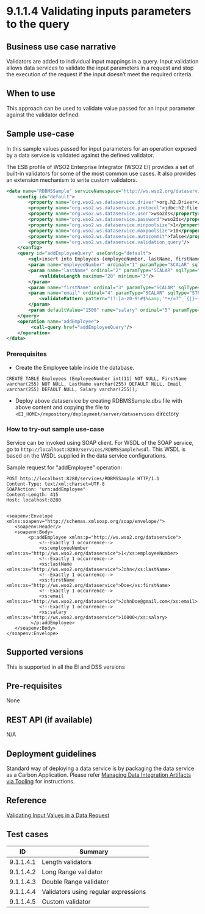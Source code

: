 # 9.1.1.4 Validating inputs parameters to the query

## Business use case narrative

Validators are added to individual input mappings in a query. Input validation allows data services to validate the 
input parameters in a request and stop the execution of the request if the input doesn’t meet the required criteria. 


## When to use
This approach can be used to validate value passed for an input parameter against the validator defined. 

## Sample use-case
In this sample values passed for input parameters for an operation exposed by a data service is validated against the
defined validator.

The ESB profile of WSO2 Enterprise Integrator (WSO2 EI) provides a set of built-in validators for some of the most 
common use cases. It also provides an extension mechanism to write custom validators.

```xml
<data name="RDBMSSample" serviceNamespace="http://ws.wso2.org/dataservice/samples/rdbms_sample">
    <config id="default">
        <property name="org.wso2.ws.dataservice.driver">org.h2.Driver</property>
        <property name="org.wso2.ws.dataservice.protocol">jdbc:h2:file:./samples/data-services/database/DATA_SERV_SAMP</property>
        <property name="org.wso2.ws.dataservice.user">wso2ds</property>
        <property name="org.wso2.ws.dataservice.password">wso2ds</property>
        <property name="org.wso2.ws.dataservice.minpoolsize">1</property>
        <property name="org.wso2.ws.dataservice.maxpoolsize">10</property>
        <property name="org.wso2.ws.dataservice.autocommit">false</property>
        <property name="org.wso2.ws.dataservice.validation_query"/>
    </config>
    <query id="addEmployeeQuery" useConfig="default">
        <sql>insert into Employees (employeeNumber, lastName, firstName, email, salary) values(:employeeNumber,:lastName,:firstName,:email,:salary)</sql>
        <param name="employeeNumber" ordinal="1" paramType="SCALAR" sqlType="INTEGER" type="IN"/>
        <param name="lastName" ordinal="2" paramType="SCALAR" sqlType="STRING" type="IN">
            <validateLength maximum="20" minimum="3"/>
        </param>
        <param name="firstName" ordinal="3" paramType="SCALAR" sqlType="STRING" type="IN"/>
        <param name="email" ordinal="4" paramType="SCALAR" sqlType="STRING" type="IN">
            <validatePattern pattern="(?:[a-z0-9!#$%&amp;'*+/=?^_`{|}~-]+(?:\.[a-z0-9!#$%&amp;'*+/=?^_`{|}~-]+)*|&quot;(?:[\x01-\x08\x0b\x0c\x0e-\x1f\x21\x23-\x5b\x5d-\x7f]|\\[\x01-\x09\x0b\x0c\x0e-\x7f])*&quot;)@(?:(?:[a-z0-9](?:[a-z0-9-]*[a-z0-9])?\.)+[a-z0-9](?:[a-z0-9-]*[a-z0-9])?|\[(?:(?:25[0-5]|2[0-4][0-9]|[01]?[0-9][0-9]?)\.){3}(?:25[0-5]|2[0-4][0-9]|[01]?[0-9][0-9]?|[a-z0-9-]*[a-z0-9]:(?:[\x01-\x08\x0b\x0c\x0e-\x1f\x21-\x5a\x53-\x7f]|\\[\x01-\x09\x0b\x0c\x0e-\x7f])+)\])"/>
        </param>
        <param defaultValue="1500" name="salary" ordinal="5" paramType="SCALAR" sqlType="DOUBLE" type="IN"/>
    </query>
    <operation name="addEmployee">
         <call-query href="addEmployeeQuery"/>
    </operation>
</data>
```

### Prerequisites
* Create the Employee table inside the database.
```
CREATE TABLE Employees (EmployeeNumber int(11) NOT NULL, FirstName varchar(255) NOT NULL, LastName varchar(255) DEFAULT NULL, Email varchar(255) DEFAULT NULL, Salary varchar(255));
```
* Deploy above dataservice by creating RDBMSSample.dbs file with above content and copying the file to 
```<EI_HOME>/repository/deployment/server/dataservices``` directory

### How to try-out sample use-case
Service can be invoked using SOAP client.
For WSDL of the SOAP service, go to ```http://localhost:8280/services/RDBMSSample?wsdl```. 
This WSDL is based on the WSDL supplied in the data service configurations.

Sample request for "addEmployee" operation:
```text
POST http://localhost:8280/services/RDBMSSample HTTP/1.1
Content-Type: text/xml;charset=UTF-8
SOAPAction: "urn:addEmployee"
Content-Length: 415
Host: localhost:8280


<soapenv:Envelope xmlns:soapenv="http://schemas.xmlsoap.org/soap/envelope/">
   <soapenv:Header/>
   <soapenv:Body>
        <p:addEmployee xmlns:p="http://ws.wso2.org/dataservice">
            <!--Exactly 1 occurrence-->
            <xs:employeeNumber xmlns:xs="http://ws.wso2.org/dataservice">1</xs:employeeNumber>
            <!--Exactly 1 occurrence-->
            <xs:lastName xmlns:xs="http://ws.wso2.org/dataservice">John</xs:lastName>
            <!--Exactly 1 occurrence-->
            <xs:firstName xmlns:xs="http://ws.wso2.org/dataservice">Doe</xs:firstName>
            <!--Exactly 1 occurrence-->
            <xs:email xmlns:xs="http://ws.wso2.org/dataservice">JohnDoe@gmail.com</xs:email>
            <!--Exactly 1 occurrence-->
            <xs:salary xmlns:xs="http://ws.wso2.org/dataservice">10000</xs:salary>
         </p:addEmployee>
   </soapenv:Body>
</soapenv:Envelope>
```

## Supported versions
This is supported in all the EI and DSS versions

## Pre-requisites
None

## REST API (if available)
N/A

## Deployment guidelines
Standard way of deploying a data service is by packaging the data service as a Carbon Application. Please refer 
[Managing Data Integration Artifacts via Tooling](https://docs.wso2.com/display/EI640/Managing+Data+Integration+Artifacts+via+Tooling) for instructions.

## Reference
[Validating Input Values in a Data Request](https://docs.wso2.com/display/EI640/Validating+Input+Values+in+a+Data+Request)

## Test cases

|      ID       | Summary |
| ------------- | ------------- |
| 9.1.1.4.1     | Length validators |
| 9.1.1.4.2     | Long Range validator |
| 9.1.1.4.3     | Double Range validator |
| 9.1.1.4.4     | Validators using regular expressions |
| 9.1.1.4.5     | Custom validator |